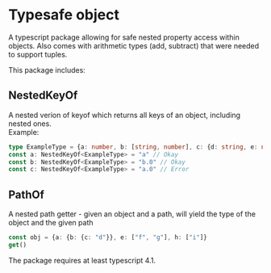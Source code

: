 # Typesafe object
A typescript package allowing for safe nested property access within objects. Also comes with arithmetic types (add, subtract) that were needed to support tuples.

This package includes:

## NestedKeyOf
A nested verion of keyof which returns all keys of an object, including nested ones.  
Example:
```ts
type ExampleType = {a: number, b: [string, number], c: {d: string, e: number}};
const a: NestedKeyOf<ExampleType> = "a" // Okay
const b: NestedKeyOf<ExampleType> = "b.0" // Okay
const c: NestedKeyOf<ExampleType> = "a.0" // Error
```

## PathOf
A nested path getter - given an object and a path, will yield the type of the object and the given path
```ts
const obj = {a: {b: {c: "d"}}, e: ["f", "g"], h: ["i"]}
get()
```

The package requires at least typescript 4.1.
